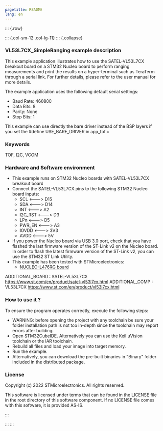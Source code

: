 ```yaml
---
pagetitle: README
lang: en
---
```


::: {.row}

::: {.col-sm-12 .col-lg-11}
::: {.collapse}
<div>

### <b>VL53L7CX_SimpleRanging example description</b>

This example application illustrates how to use the SATEL-VL53L7CX breakout board on a STM32 Nucleo board 
to perform ranging measurements and print the results on a hyper-terminal such as TeraTerm through a serial link.
For further details, please refer to the user manual for more details.

The example application uses the following default serial settings:

  - Baud Rate: 460800
  - Data Bits: 8
  - Parity: None
  - Stop Bits: 1

This example can use directly the bare driver instead of the BSP layers if you set the #define USE_BARE_DRIVER in app_tof.c


### <b>Keywords</b>

TOF, I2C, VCOM

### <b>Hardware and Software environment</b>

  - This example runs on STM32 Nucleo boards with SATEL-VL53L7CX breakout board
  - Connect the SATEL-VL53L7CX pins to the following STM32 Nucleo board inputs:
    - SCL <---> D15
    - SDA <---> D14
    - INT <---> A2
    - I2C_RST <---> D3
    - LPn <---> D5
    - PWR_EN <---> A3
    - IOVDD <---> 3V3
    - AVDD <---> 5V
  - If you power the Nucleo board via USB 3.0 port, check that you have flashed the last firmware version of
    the ST-Link v2 on the Nucleo board. In order to flash the latest firmware version of the 
    ST-Link v2, you can use the STM32 ST Link Utility.
  - This example has been tested with STMicroelectronics:
    - [NUCLEO-L476RG board](https://www.st.com/en/product/nucleo-l476rg.html)

ADDITIONAL_BOARD : SATEL-VL53L7CX https://www.st.com/en/product/satel-vl53l7cx.html
ADDITIONAL_COMP : VL53L7CX https://www.st.com/en/product/vl53l7cx.html

### <b>How to use it ?</b>

To ensure the program operates correctly, execute the following steps:

 - WARNING: before opening the project with any toolchain be sure your folder
   installation path is not too in-depth since the toolchain may report errors
   after building.
 - Open STM32CubeIDE.
   Alternatively you can use the Keil uVision toolchain or the IAR toolchain.
 - Rebuild all files and load your image into target memory.
 - Run the example.
 - Alternatively, you can download the pre-built binaries in "Binary" 
   folder included in the distributed package.

### <b>License</b>

Copyright (c) 2022 STMicroelectronics.
All rights reserved.

This software is licensed under terms that can be found in the LICENSE file
in the root directory of this software component.
If no LICENSE file comes with this software, it is provided AS-IS.

</div>
:::

:::
:::
